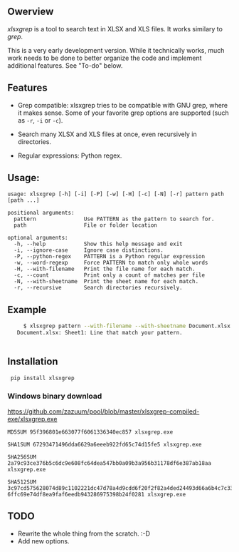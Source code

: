 ## Owerview

*xlsxgrep* is a tool to search text in XLSX and XLS files. It works similary to *grep*.


This is a very early development version. While it technically works, much work needs to be done to better
organize the code and implement additional features. See "To-do" below.


## Features

- Grep compatible: xlsxgrep tries to be compatible with GNU grep,
    where it makes sense. Some of your favorite grep options are
    supported (such as `-r`, `-i`  or `-c`).

- Search many XLSX and XLS files at once, even recursively in directories.

- Regular expressions: Python regex.

## Usage:
```
usage: xlsxgrep [-h] [-i] [-P] [-w] [-H] [-c] [-N] [-r] pattern path [path ...]

positional arguments:
  pattern               Use PATTERN as the pattern to search for.
  path                  File or folder location

optional arguments:
  -h, --help            Show this help message and exit
  -i, --ignore-case     Ignore case distinctions.
  -P, --python-regex    PATTERN is a Python regular expression
  -w, --word-regexp     Force PATTERN to match only whole words
  -H, --with-filename   Print the file name for each match.
  -c, --count           Print only a count of matches per file
  -N, --with-sheetname  Print the sheet name for each match.
  -r, --recursive       Search directories recursively.
```

## Example

```sh
     $ xlsxgrep pattern --with-filename --with-sheetname Document.xlsx
   Document.xlsx: Sheet1: Line that match your pattern.
   
```
## Installation

```
 pip install xlsxgrep
 ```
 
 
 ### Windows binary download
 
 https://github.com/zazuum/pool/blob/master/xlsxgrep-compiled-exe/xlsxgrep.exe
```
MD5SUM 95f396801e663077f6061336340ec857 xlsxgrep.exe

SHA1SUM 67293471496dda6629a6eeeb922fd65c74d15fe5 xlsxgrep.exe

SHA256SUM 2a79c93ce376b5c6dc9e608fc64dea547bb0a09b3a956b31178df6e387ab18aa xlsxgrep.exe

SHA512SUM 3c97cd575628074d89c1102221dc47d78a4d9cdd6f20f2f82a4ded24493d66a6b4c7c33d89ebed9667a3b
6ffc69e74df8ea9faf6eedb943286975398b24f0281 xlsxgrep.exe
```

## TODO

- Rewrite the whole thing from the scratch. :-D  
- Add new options.


